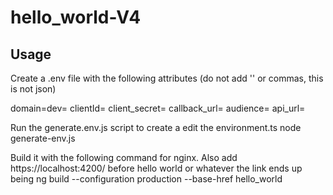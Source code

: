 # hello_world-V4

## Usage
Create a .env file with the following attributes (do not add '' or commas, this is not json)

domain=dev=
clientId=
client_secret=
callback_url=
audience=
api_url=

Run the generate.env.js script to create a edit the environment.ts
node generate-env.js

Build it with the following command for nginx. Also add https://localhost:4200/ before hello world or whatever the link ends up being
ng build --configuration production --base-href hello_world